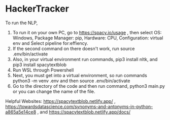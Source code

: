 # HackerTracker

To run the NLP,

1. To run it on your own PC, go to https://spacy.io/usage , then select OS: Windows, Package Manager: pip, Hardware: CPU, Configuration: virtual env and Select pipeline for:effiency.
2. If the second command on there doesn't work, run source .env/bin/activate
3. Also, in your virtual environment run commands, pip3 install nltk, and pip3 install spacytextblob
4. Run WSL through Powershell
5. Next, you must get into a virtual environment, so run commands python3 -m venv .env and then source .env/bin/activate 
6. Go to the directory of the code and then run command, python3 main.py or you can change the name of the file.

Helpful Websites: https://spacytextblob.netlify.app/ , https://towardsdatascience.com/synonyms-and-antonyms-in-python-a865a5e14ce8 , and https://spacytextblob.netlify.app/docs/
